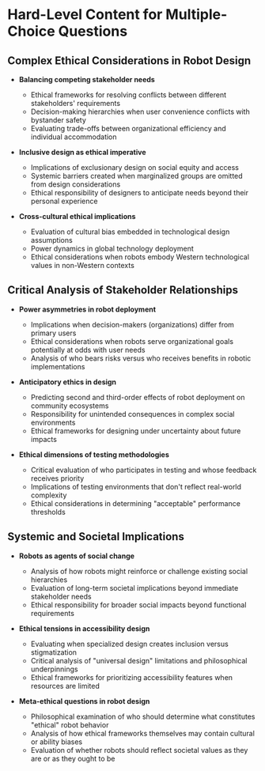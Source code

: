 # Hard-Level Content for Multiple-Choice Questions

## Complex Ethical Considerations in Robot Design

- **Balancing competing stakeholder needs**
  - Ethical frameworks for resolving conflicts between different stakeholders' requirements
  - Decision-making hierarchies when user convenience conflicts with bystander safety
  - Evaluating trade-offs between organizational efficiency and individual accommodation

- **Inclusive design as ethical imperative**
  - Implications of exclusionary design on social equity and access
  - Systemic barriers created when marginalized groups are omitted from design considerations
  - Ethical responsibility of designers to anticipate needs beyond their personal experience

- **Cross-cultural ethical implications**
  - Evaluation of cultural bias embedded in technological design assumptions
  - Power dynamics in global technology deployment
  - Ethical considerations when robots embody Western technological values in non-Western contexts

## Critical Analysis of Stakeholder Relationships

- **Power asymmetries in robot deployment**
  - Implications when decision-makers (organizations) differ from primary users
  - Ethical considerations when robots serve organizational goals potentially at odds with user needs
  - Analysis of who bears risks versus who receives benefits in robotic implementations

- **Anticipatory ethics in design**
  - Predicting second and third-order effects of robot deployment on community ecosystems
  - Responsibility for unintended consequences in complex social environments
  - Ethical frameworks for designing under uncertainty about future impacts

- **Ethical dimensions of testing methodologies**
  - Critical evaluation of who participates in testing and whose feedback receives priority
  - Implications of testing environments that don't reflect real-world complexity
  - Ethical considerations in determining "acceptable" performance thresholds

## Systemic and Societal Implications

- **Robots as agents of social change**
  - Analysis of how robots might reinforce or challenge existing social hierarchies
  - Evaluation of long-term societal implications beyond immediate stakeholder needs
  - Ethical responsibility for broader social impacts beyond functional requirements

- **Ethical tensions in accessibility design**
  - Evaluating when specialized design creates inclusion versus stigmatization
  - Critical analysis of "universal design" limitations and philosophical underpinnings
  - Ethical frameworks for prioritizing accessibility features when resources are limited

- **Meta-ethical questions in robot design**
  - Philosophical examination of who should determine what constitutes "ethical" robot behavior
  - Analysis of how ethical frameworks themselves may contain cultural or ability biases
  - Evaluation of whether robots should reflect societal values as they are or as they ought to be